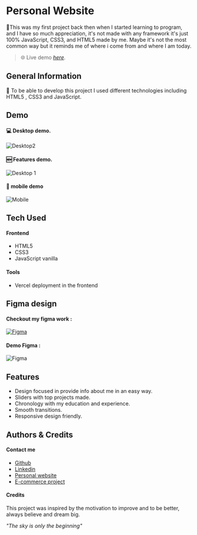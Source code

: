 
# Personal Website

💖This was my first project back then when I started learning to program, and I have so much appreciation, it's not made with any framework it's just 100% JavaScript, CSS3, and HTML5 made by me. Maybe it's not the most common way but it reminds me of where i come from and where I am today.


> 🌐 Live demo [_here_](https://personal-website-ivan-escribano.vercel.app).

## General Information

🤖 To be able to develop this project I used different technologies including HTML5 , CSS3 and JavaScript.
## Demo

#### 💻 Desktop demo.

![Desktop2](https://user-images.githubusercontent.com/82597141/204619154-9c6bf947-fb32-4f54-9c2d-b593fd178d0f.gif)

#### 🆕 Features demo.

![Desktop 1](https://user-images.githubusercontent.com/82597141/204619146-73f6f8ab-8928-4f76-b1d2-2012072708df.gif)



#### 📱 mobile demo

![Mobile](https://user-images.githubusercontent.com/82597141/204619137-f48b5c8d-697d-4439-8075-7947cc018215.gif)



## Tech Used

#### Frontend
- HTML5
- CSS3
- JavaScript vanilla

#### Tools
- Vercel deployment in the frontend

## Figma design

#### Checkout my figma work :

 [![Figma](https://img.shields.io/badge/Figma-F24E1E?style=for-the-badge&logo=figma&logoColor=white)](https://www.figma.com/file/my0DwEy69kH1aPHoWjlEM9/PERSONAL-WEB?node-id=0%3A1&t=DlQR8HUS0w1UntJL-1)

#### Demo Figma :

![Figma](https://user-images.githubusercontent.com/82597141/204619129-951be713-42b4-4383-88b8-a1c3f7d395ff.gif)

## Features
- Design focused in provide info about me in an easy way.
- Sliders with top projects made.
- Chronology with my education and experience.
- Smooth transitions.
- Responsive design friendly.


## Authors & Credits
#### Contact me
- [Github](https://github.com/ivan-escribano)
- [Linkedin](https://github.com/ivan-escribano)
- [Personal website](https://personal-website-ivan-escribano.vercel.app)
- [E-commerce project](https://react-ecommerce-mobile-ivan.vercel.app/)


#### Credits
This project was inspired by the motivation to improve and to be better, always believe and dream big.

*"The sky is only the beginning"*
